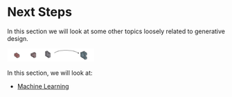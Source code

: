 # Next Steps

In this section we will look at some other topics loosely related to generative design.

<img src="../.gitbook/assets/nextsteps.png" style="width:200px;"/>

In this section, we will look at:

* [Machine Learning](06-01_machine-learning/)

